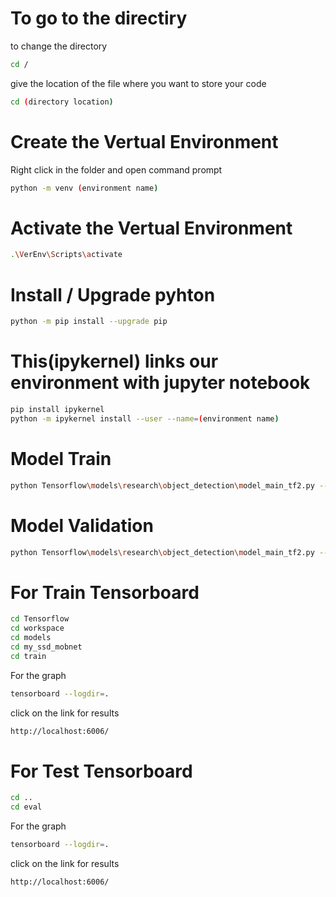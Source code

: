 # To go to the directiry
to change the directory
```bash
cd / 
```
give the location of the file where you want to store your code
```bash
cd (directory location)
```


# Create the Vertual Environment 
Right click in the folder and open command prompt

```bash
python -m venv (environment name)
```

# Activate the Vertual Environment
```bash
.\VerEnv\Scripts\activate
```

# Install / Upgrade pyhton
```bash
python -m pip install --upgrade pip 
```

# This(ipykernel) links our environment with jupyter notebook
```bash
pip install ipykernel
python -m ipykernel install --user --name=(environment name)
```

# Model Train
```bash
python Tensorflow\models\research\object_detection\model_main_tf2.py --model_dir=Tensorflow\workspace\models\my_ssd_mobnet --pipeline_config_path=Tensorflow\workspace\models\my_ssd_mobnet\pipeline.config --num_train_steps= (epochs)
```


# Model Validation
```bash
python Tensorflow\models\research\object_detection\model_main_tf2.py --model_dir=Tensorflow\workspace\models\my_ssd_mobnet --pipeline_config_path=Tensorflow\workspace\models\my_ssd_mobnet\pipeline.config --checkpoint_dir=Tensorflow\workspace\models\my_ssd_mobnet
```


# For Train Tensorboard
```bash
cd Tensorflow
cd workspace
cd models
cd my_ssd_mobnet
cd train
```
For the graph
```bash
tensorboard --logdir=. 
```
click on the link for results 
```bash
http://localhost:6006/
```


# For Test Tensorboard
```bash
cd ..
cd eval
```
For the graph
```bash
tensorboard --logdir=. 
```
click on the link for results 
```bash
http://localhost:6006/
```
